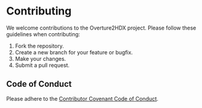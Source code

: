 # Contributing

We welcome contributions to the Overture2HDX project. Please follow these guidelines when contributing:

1. Fork the repository.
2. Create a new branch for your feature or bugfix.
3. Make your changes.
4. Submit a pull request.

## Code of Conduct

Please adhere to the [Contributor Covenant Code of Conduct](https://www.contributor-covenant.org/version/2/0/code_of_conduct/).